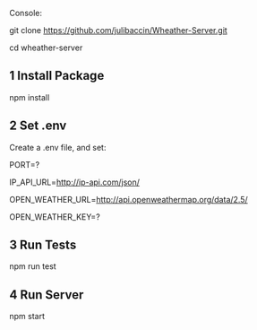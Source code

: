 Console: 

git clone https://github.com/julibaccin/Wheather-Server.git

cd wheather-server

## 1 Install Package

npm install

## 2 Set .env

Create a .env file, and set:

PORT=?

IP_API_URL=http://ip-api.com/json/

OPEN_WEATHER_URL=http://api.openweathermap.org/data/2.5/

OPEN_WEATHER_KEY=?

## 3 Run Tests

npm run test

## 4 Run Server

npm start

